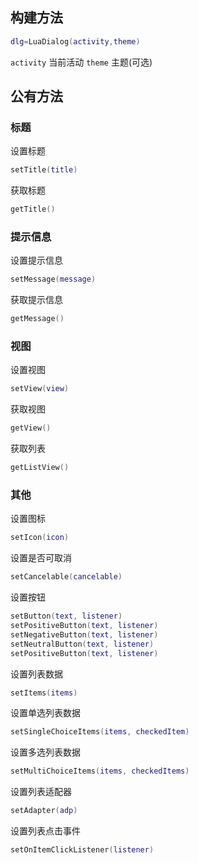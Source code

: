 ## 构建方法
``` lua
dlg=LuaDialog(activity,theme)
```
`activity` 当前活动
`theme` 主题(可选)

## 公有方法
### 标题
设置标题
``` lua
setTitle(title)
```

获取标题
``` lua
getTitle()
```
### 提示信息
设置提示信息
``` lua
setMessage(message)
```

获取提示信息
``` lua
getMessage()
```

### 视图
设置视图
``` lua
setView(view)
```
获取视图
``` lua
getView()
```
获取列表
``` lua
getListView()
```

### 其他
设置图标
``` lua
setIcon(icon)
```
设置是否可取消
``` lua
setCancelable(cancelable)
```

设置按钮
``` lua
setButton(text, listener)
setPositiveButton(text, listener)
setNegativeButton(text, listener)
setNeutralButton(text, listener)
setPositiveButton(text, listener)
```

设置列表数据
``` lua
setItems(items)
```

设置单选列表数据
``` lua
setSingleChoiceItems(items, checkedItem)
```

设置多选列表数据
``` lua
setMultiChoiceItems(items, checkedItems)
```

设置列表适配器
``` lua
setAdapter(adp)
```
设置列表点击事件
``` lua
setOnItemClickListener(listener)
```
